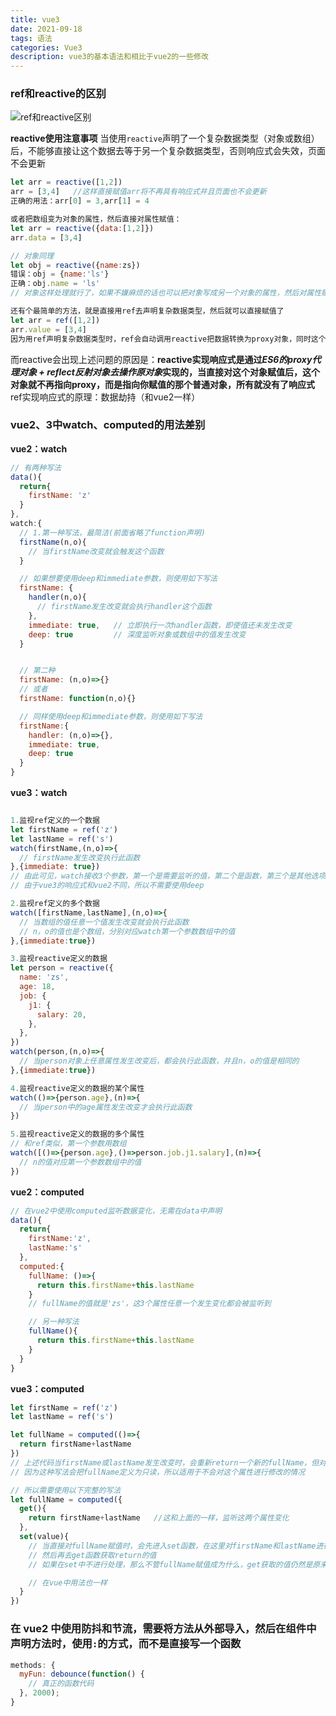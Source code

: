 ```yaml
---
title: vue3
date: 2021-09-18
tags: 语法
categories: Vue3
description: vue3的基本语法和相比于vue2的一些修改
---
```

### ref和reactive的区别
![ref和reactive区别](ref_reactive.png)

**reactive使用注意事项**
当使用`reactive`声明了一个复杂数据类型（对象或数组）后，不能够直接让这个数据去等于另一个复杂数据类型，否则响应式会失效，页面不会更新
```javascript
let arr = reactive([1,2])
arr = [3,4]   //这样直接赋值arr将不再具有响应式并且页面也不会更新
正确的用法：arr[0] = 3,arr[1] = 4

或者把数组变为对象的属性，然后直接对属性赋值：
let arr = reactive({data:[1,2]})
arr.data = [3,4]

// 对象同理
let obj = reactive({name:zs})
错误：obj = {name:'ls'}
正确：obj.name = 'ls'
// 对象这样处理就行了，如果不嫌麻烦的话也可以把对象写成另一个对象的属性，然后对属性赋值

还有个最简单的方法，就是直接用ref去声明复杂数据类型，然后就可以直接赋值了
let arr = ref([1,2])
arr.value = [3,4]
因为用ref声明复杂数据类型时，ref会自动调用reactive把数据转换为proxy对象，同时这个对象属于ref的value属性。所以这就和上面自己定义一个对象的属性一样，只不过这个更简洁
```
而reactive会出现上述问题的原因是：**reactive实现响应式是通过*ES6的proxy代理对象 + reflect反射对象去操作原对象*实现的，当直接对这个对象赋值后，这个对象就不再指向proxy，而是指向你赋值的那个普通对象，所有就没有了响应式**
ref实现响应式的原理：数据劫持（和vue2一样）

### vue2、3中watch、computed的用法差别
**vue2：watch**
```javascript
// 有两种写法
data(){
  return{
    firstName: 'z'
  }
},
watch:{
  // 1.第一种写法，最简洁(前面省略了function声明)
  firstName(n,o){
    // 当firstName改变就会触发这个函数
  }

  // 如果想要使用deep和immediate参数，则使用如下写法
  firstName: {
    handler(n,o){
      // firstName发生改变就会执行handler这个函数
    },
    immediate: true,   // 立即执行一次handler函数，即使值还未发生改变
    deep: true         // 深度监听对象或数组中的值发生改变
  }


  // 第二种
  firstName: (n,o)=>{}
  // 或者
  firstName: function(n,o){}

  // 同样使用deep和immediate参数，则使用如下写法
  firstName:{
    handler: (n,o)=>{},
    immediate: true,
    deep: true
  } 
}
```
**vue3：watch**
```javascript

1.监视ref定义的一个数据
let firstName = ref('z')
let lastName = ref('s')
watch(firstName,(n,o)=>{
  // firstName发生改变执行此函数
},{immediate: true})
// 由此可见，watch接收3个参数，第一个是需要监听的值，第二个是函数，第三个是其他选项
// 由于vue3的响应式和vue2不同，所以不需要使用deep

2.监视ref定义的多个数据
watch([firstName,lastName],(n,o)=>{
  // 当数组的值任意一个值发生改变就会执行此函数
  // n，o的值也是个数组，分别对应watch第一个参数数组中的值
},{immediate:true})

3.监视reactive定义的数据
let person = reactive({
  name: 'zs',
  age: 18,
  job: {
    j1: {
      salary: 20,
    },
  },
})
watch(person,(n,o)=>{
  // 当person对象上任意属性发生改变后，都会执行此函数，并且n，o的值是相同的
},{immediate:true})

4.监视reactive定义的数据的某个属性
watch(()=>{person.age},(n)=>{
  // 当person中的age属性发生改变才会执行此函数
})

5.监视reactive定义的数据的多个属性
// 和ref类似，第一个参数用数组
watch([()=>{person.age},()=>person.job.j1.salary],(n)=>{
  // n的值对应第一个参数数组中的值
})
```

**vue2：computed**
```javascript
// 在vue2中使用computed监听数据变化，无需在data中声明
data(){
  return{
    firstName:'z',
    lastName:'s'
  },
  computed:{
    fullName: ()=>{
      return this.firstName+this.lastName
    }
    // fullName的值就是'zs'，这3个属性任意一个发生变化都会被监听到

    // 另一种写法
    fullName(){
      return this.firstName+this.lastName
    }
  }
}
```
**vue3：computed**
```javascript
let firstName = ref('z')
let lastName = ref('s')

let fullName = computed(()=>{
  return firstName+lastName
})
// 上述代码当firstName或lastName发生改变时，会重新return一个新的fullName，但对fullName赋值时,上述写法会报错
// 因为这种写法会把fullName定义为只读，所以适用于不会对这个属性进行修改的情况

// 所以需要使用以下完整的写法
let fullName = computed({
  get(){
    return firstName+lastName   //这和上面的一样，监听这两个属性变化
  },
  set(value){
    // 当直接对fullName赋值时，会先进入set函数，在这里对firstName和lastName进行处理
    // 然后再去get函数获取return的值
    // 如果在set中不进行处理，那么不管fullName赋值成为什么，get获取的值仍然是原来的值，相当于赋值无效

    // 在vue中用法也一样
  }
})
```

### 在 vue2 中使用防抖和节流，需要将方法从外部导入，然后在组件中声明方法时，使用`:`的方式，而不是直接写一个函数
```javascript
methods: {
  myFun: debounce(function() {
    // 真正的函数代码
  }, 2000);
}
```